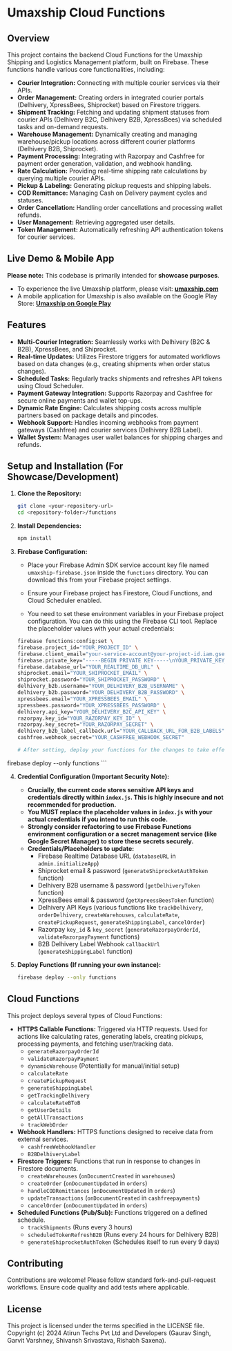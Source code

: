 # Umaxship Cloud Functions

## Overview

This project contains the backend Cloud Functions for the Umaxship Shipping and Logistics Management platform, built on Firebase. These functions handle various core functionalities, including:

*   **Courier Integration:** Connecting with multiple courier services via their APIs.
*   **Order Management:** Creating orders in integrated courier portals (Delhivery, XpressBees, Shiprocket) based on Firestore triggers.
*   **Shipment Tracking:** Fetching and updating shipment statuses from courier APIs (Delhivery B2C, Delhivery B2B, XpressBees) via scheduled tasks and on-demand requests.
*   **Warehouse Management:** Dynamically creating and managing warehouse/pickup locations across different courier platforms (Delhivery B2B, Shiprocket).
*   **Payment Processing:** Integrating with Razorpay and Cashfree for payment order generation, validation, and webhook handling.
*   **Rate Calculation:** Providing real-time shipping rate calculations by querying multiple courier APIs.
*   **Pickup & Labeling:** Generating pickup requests and shipping labels.
*   **COD Remittance:** Managing Cash on Delivery payment cycles and statuses.
*   **Order Cancellation:** Handling order cancellations and processing wallet refunds.
*   **User Management:** Retrieving aggregated user details.
*   **Token Management:** Automatically refreshing API authentication tokens for courier services.

## Live Demo & Mobile App

**Please note:** This codebase is primarily intended for **showcase purposes**.

*   To experience the live Umaxship platform, please visit: **[umaxship.com](https://www.umaxship.com)**
*   A mobile application for Umaxship is also available on the Google Play Store: **[Umaxship on Google Play](https://play.google.com/store/apps/details?id=com.atirun.umaxship)**

## Features

*   **Multi-Courier Integration:** Seamlessly works with Delhivery (B2C & B2B), XpressBees, and Shiprocket.
*   **Real-time Updates:** Utilizes Firestore triggers for automated workflows based on data changes (e.g., creating shipments when order status changes).
*   **Scheduled Tasks:** Regularly tracks shipments and refreshes API tokens using Cloud Scheduler.
*   **Payment Gateway Integration:** Supports Razorpay and Cashfree for secure online payments and wallet top-ups.
*   **Dynamic Rate Engine:** Calculates shipping costs across multiple partners based on package details and pincodes.
*   **Webhook Support:** Handles incoming webhooks from payment gateways (Cashfree) and courier services (Delhivery B2B Label).
*   **Wallet System:** Manages user wallet balances for shipping charges and refunds.

## Setup and Installation (For Showcase/Development)

1.  **Clone the Repository:**
    ```bash
    git clone <your-repository-url>
    cd <repository-folder>/functions
    ```

2.  **Install Dependencies:**
    ```bash
    npm install
    ```

3.  **Firebase Configuration:**
    *   Place your Firebase Admin SDK service account key file named `umaxship-firebase.json` inside the `functions` directory. You can download this from your Firebase project settings.
    *   Ensure your Firebase project has Firestore, Cloud Functions, and Cloud Scheduler enabled.

    * You need to set these environment variables in your Firebase project configuration. You can do this using the Firebase CLI tool. Replace the placeholder values with your actual credentials:
    ```bash
    firebase functions:config:set \
    firebase.project_id="YOUR_PROJECT_ID" \
    firebase.client_email="your-service-account@your-project-id.iam.gserviceaccount.com" \
    firebase.private_key="-----BEGIN PRIVATE KEY-----\nYOUR_PRIVATE_KEY_LINE_1\nYOUR_PRIVATE_KEY_LINE_2\n-----END PRIVATE KEY-----\n" \
    firebase.database_url="YOUR_REALTIME_DB_URL" \
    shiprocket.email="YOUR_SHIPROCKET_EMAIL" \
    shiprocket.password="YOUR_SHIPROCKET_PASSWORD" \
    delhivery_b2b.username="YOUR_DELHIVERY_B2B_USERNAME" \
    delhivery_b2b.password="YOUR_DELHIVERY_B2B_PASSWORD" \
    xpressbees.email="YOUR_XPRESSBEES_EMAIL" \
    xpressbees.password="YOUR_XPRESSBEES_PASSWORD" \
    delhivery.api_key="YOUR_DELHIVERY_B2C_API_KEY" \
    razorpay.key_id="YOUR_RAZORPAY_KEY_ID" \
    razorpay.key_secret="YOUR_RAZORPAY_SECRET" \
    delhivery_b2b_label_callback.url="YOUR_CALLBACK_URL_FOR_B2B_LABELS" \
    cashfree.webhook_secret="YOUR_CASHFREE_WEBHOOK_SECRET"

    # After setting, deploy your functions for the changes to take effect:
firebase deploy --only functions
    ```

4.  **Credential Configuration (Important Security Note):**
    *   **Crucially, the current code stores sensitive API keys and credentials directly within `index.js`. This is highly insecure and not recommended for production.**
    *   **You MUST replace the placeholder values in `index.js` with your actual credentials if you intend to run this code.**
    *   **Strongly consider refactoring to use Firebase Functions environment configuration or a secret management service (like Google Secret Manager) to store these secrets securely.**
    *   **Credentials/Placeholders to update:**
        *   Firebase Realtime Database URL (`databaseURL` in `admin.initializeApp`)
        *   Shiprocket email & password (`generateShiprocketAuthToken` function)
        *   Delhivery B2B username & password (`getDelhiveryToken` function)
        *   XpressBees email & password (`getXpreessBeesToken` function)
        *   Delhivery API Keys (various functions like `trackDelhivery`, `orderDelhivery`, `createWarehouses`, `calculateRate`, `createPickupRequest`, `generateShippingLabel`, `cancelOrder`)
        *   Razorpay `key_id` & `key_secret` (`generateRazorpayOrderId`, `validateRazorpayPayment` functions)
        *   B2B Delhivery Label Webhook `callbackUrl` (`generateShippingLabel` function)

5.  **Deploy Functions (If running your own instance):**
    ```bash
    firebase deploy --only functions
    ```

## Cloud Functions

This project deploys several types of Cloud Functions:

*   **HTTPS Callable Functions:** Triggered via HTTP requests. Used for actions like calculating rates, generating labels, creating pickups, processing payments, and fetching user/tracking data.
    *   `generateRazorpayOrderId`
    *   `validateRazorpayPayment`
    *   `dynamicWarehouse` (Potentially for manual/initial setup)
    *   `calculateRate`
    *   `createPickupRequest`
    *   `generateShippingLabel`
    *   `getTrackingDelhivery`
    *   `calculateRateBToB`
    *   `getUserDetails`
    *   `getAllTransactions`
    *   `trackWebOrder`
*   **Webhook Handlers:** HTTPS functions designed to receive data from external services.
    *   `cashfreeWebhookHandler`
    *   `B2BDelhiveryLabel`
*   **Firestore Triggers:** Functions that run in response to changes in Firestore documents.
    *   `createWarehouses` (`onDocumentCreated` in `warehouses`)
    *   `createOrder` (`onDocumentUpdated` in `orders`)
    *   `handleCODRemittances` (`onDocumentUpdated` in `orders`)
    *   `updateTransactions` (`onDocumentCreated` in `cashfreepayments`)
    *   `cancelOrder` (`onDocumentUpdated` in `orders`)
*   **Scheduled Functions (Pub/Sub):** Functions triggered on a defined schedule.
    *   `trackShipments` (Runs every 3 hours)
    *   `scheduledTokenRefreshB2B` (Runs every 24 hours for Delhivery B2B)
    *   `generateShiprocketAuthToken` (Schedules itself to run every 9 days)

## Contributing

Contributions are welcome! Please follow standard fork-and-pull-request workflows. Ensure code quality and add tests where applicable.

## License

This project is licensed under the terms specified in the LICENSE file. Copyright (c) 2024 Atirun Techs Pvt Ltd and Developers (Gaurav Singh, Garvit Varshney, Shivansh Srivastava, Rishabh Saxena).